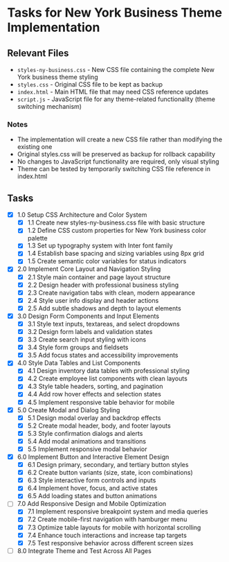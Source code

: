 # Tasks for New York Business Theme Implementation

## Relevant Files

- `styles-ny-business.css` - New CSS file containing the complete New York business theme styling
- `styles.css` - Original CSS file to be kept as backup  
- `index.html` - Main HTML file that may need CSS reference updates
- `script.js` - JavaScript file for any theme-related functionality (theme switching mechanism)

### Notes

- The implementation will create a new CSS file rather than modifying the existing one
- Original styles.css will be preserved as backup for rollback capability
- No changes to JavaScript functionality are required, only visual styling
- Theme can be tested by temporarily switching CSS file reference in index.html

## Tasks

- [x] 1.0 Setup CSS Architecture and Color System
  - [x] 1.1 Create new styles-ny-business.css file with basic structure
  - [x] 1.2 Define CSS custom properties for New York business color palette
  - [x] 1.3 Set up typography system with Inter font family
  - [x] 1.4 Establish base spacing and sizing variables using 8px grid
  - [x] 1.5 Create semantic color variables for status indicators
- [x] 2.0 Implement Core Layout and Navigation Styling
  - [x] 2.1 Style main container and page layout structure
  - [x] 2.2 Design header with professional business styling
  - [x] 2.3 Create navigation tabs with clean, modern appearance
  - [x] 2.4 Style user info display and header actions
  - [x] 2.5 Add subtle shadows and depth to layout elements  
- [x] 3.0 Design Form Components and Input Elements
  - [x] 3.1 Style text inputs, textareas, and select dropdowns
  - [x] 3.2 Design form labels and validation states
  - [x] 3.3 Create search input styling with icons
  - [x] 3.4 Style form groups and fieldsets
  - [x] 3.5 Add focus states and accessibility improvements
- [x] 4.0 Style Data Tables and List Components
  - [x] 4.1 Design inventory data tables with professional styling
  - [x] 4.2 Create employee list components with clean layouts
  - [x] 4.3 Style table headers, sorting, and pagination
  - [x] 4.4 Add row hover effects and selection states
  - [x] 4.5 Implement responsive table behavior for mobile
- [x] 5.0 Create Modal and Dialog Styling
  - [x] 5.1 Design modal overlay and backdrop effects
  - [x] 5.2 Create modal header, body, and footer layouts
  - [x] 5.3 Style confirmation dialogs and alerts
  - [x] 5.4 Add modal animations and transitions
  - [x] 5.5 Implement responsive modal behavior
- [x] 6.0 Implement Button and Interactive Element Design
  - [x] 6.1 Design primary, secondary, and tertiary button styles
  - [x] 6.2 Create button variants (size, state, icon combinations)
  - [x] 6.3 Style interactive form controls and inputs
  - [x] 6.4 Implement hover, focus, and active states
  - [x] 6.5 Add loading states and button animations
- [ ] 7.0 Add Responsive Design and Mobile Optimization
  - [x] 7.1 Implement responsive breakpoint system and media queries
  - [x] 7.2 Create mobile-first navigation with hamburger menu
  - [x] 7.3 Optimize table layouts for mobile with horizontal scrolling
  - [x] 7.4 Enhance touch interactions and increase tap targets
  - [x] 7.5 Test responsive behavior across different screen sizes
- [ ] 8.0 Integrate Theme and Test Across All Pages